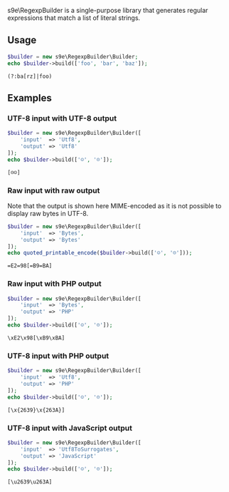 s9e\RegexpBuilder is a single-purpose library that generates regular expressions that match a list of literal strings.

## Usage

```php
$builder = new s9e\RegexpBuilder\Builder;
echo $builder->build(['foo', 'bar', 'baz']);
```
```
(?:ba[rz]|foo)
```

## Examples

### UTF-8 input with UTF-8 output

```php
$builder = new s9e\RegexpBuilder\Builder([
	'input'  => 'Utf8',
	'output' => 'Utf8'
]);
echo $builder->build(['☺', '☹']);
```
```
[☹☺]
```

### Raw input with raw output

Note that the output is shown here MIME-encoded as it is not possible to display raw bytes in UTF-8.

```php
$builder = new s9e\RegexpBuilder\Builder([
	'input'  => 'Bytes',
	'output' => 'Bytes'
]);
echo quoted_printable_encode($builder->build(['☺', '☹']));
```
```
=E2=98[=B9=BA]
```

### Raw input with PHP output

```php
$builder = new s9e\RegexpBuilder\Builder([
	'input'  => 'Bytes',
	'output' => 'PHP'
]);
echo $builder->build(['☺', '☹']);
```
```
\xE2\x98[\xB9\xBA]
```

### UTF-8 input with PHP output

```php
$builder = new s9e\RegexpBuilder\Builder([
	'input'  => 'Utf8',
	'output' => 'PHP'
]);
echo $builder->build(['☺', '☹']);
```
```
[\x{2639}\x{263A}]
```

### UTF-8 input with JavaScript output

```php
$builder = new s9e\RegexpBuilder\Builder([
	'input'  => 'Utf8ToSurrogates',
	'output' => 'JavaScript'
]);
echo $builder->build(['☺', '☹']);
```
```
[\u2639\u263A]
```
